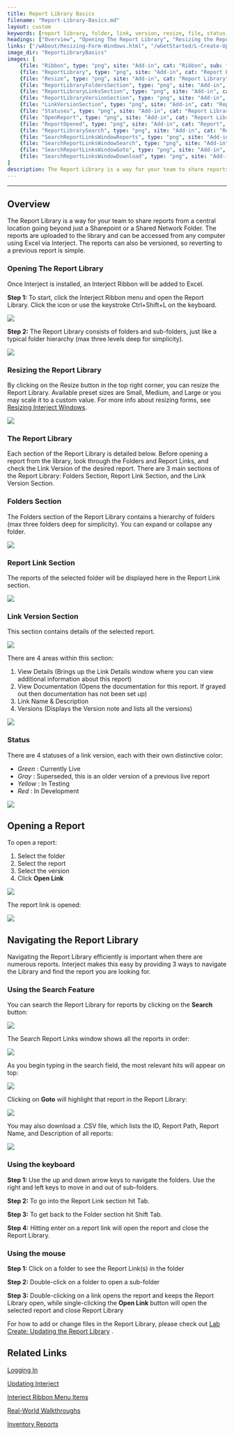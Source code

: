 ```yaml
---
title: Report Library Basics
filename: "Report-Library-Basics.md"
layout: custom
keywords: [report library, folder, link, version, resize, file, status, navigate, search]
headings: ["Overview", "Opening The Report Library", "Resizing the Report Library", "The Report Library", "Folders Section", "Report Link Section", "Link Version Section", "Status", "Opening a Report", "Navigating the Report Library", "Using the Search Feature", "Using the keyboard", "Using the mouse", "Using the Diagnostics Form", "Related Links"]
links: ["/wAbout/Resizing-Form-Windows.html", "/wGetStarted/L-Create-UpdatingReportLibrary", "/wAbout/Logging-In.html", "/wAbout/Updating-Interject.html", "/wGetStarted/INTERJECT-Ribbon-Menu-Items.html", "/wAbout/Real-World-Walkthroughs.html", "/wAbout/Inventory-Reports.html"]
image_dir: "ReportLibraryBasics"
images: [
	{file: "Ribbon", type: "png", site: "Add-in", cat: "Ribbon", sub: "Report Library", report: "", ribbon: "Simple", config: ""}, 
    {file: "ReportLibrary", type: "png", site: "Add-in", cat: "Report Library", sub: "", report: "Interject Inventory Demo", ribbon: "", config: ""}, 
    {file: "Resize", type: "png", site: "Add-in", cat: "Report Library", sub: "Resize", report: "", ribbon: "", config: ""}, 
    {file: "ReportLibraryFoldersSection", type: "png", site: "Add-in", cat: "Report Library", sub: "", report: "Interject Inventory Demo", ribbon: "", config: ""}, 
    {file: "ReportLibraryLinksSection", type: "png", site: "Add-in", cat: "Report Library", sub: "", report: "Interject Inventory Demo", ribbon: "", config: ""}, 
    {file: "ReportLibraryVersionSection", type: "png", site: "Add-in", cat: "Report Library", sub: "", report: "Interject Inventory Demo", ribbon: "", config: ""}, 
    {file: "LinkVersionSection", type: "png", site: "Add-in", cat: "Report Library", sub: "", report: "", ribbon: "", config: ""}, 
    {file: "Statuses", type: "png", site: "Add-in", cat: "Report Library", sub: "", report: "", ribbon: "", config: ""}, 
    {file: "OpenReport", type: "png", site: "Add-in", cat: "Report Library", sub: "", report: "Interject Inventory Demo", ribbon: "", config: ""}, 
    {file: "ReportOpened", type: "png", site: "Add-in", cat: "Report", sub: "", report: "Quick Customer Search", ribbon: "Advanced", config: ""}, 
    {file: "ReportLibrarySearch", type: "png", site: "Add-in", cat: "Report Library", sub: "", report: "", ribbon: "", config: ""}, 
    {file: "SearchReportLinksWindowReports", type: "png", site: "Add-in", cat: "Report Library", sub: "Search", report: "", ribbon: "", config: ""}, 
    {file: "SearchReportLinksWindowSearch", type: "png", site: "Add-in", cat: "Report Library", sub: "Search", report: "", ribbon: "", config: ""}, 
    {file: "SearchReportLinksWindowGoto", type: "png", site: "Add-in", cat: "Report Library", sub: "Search", report: "", ribbon: "", config: ""}, 
    {file: "SearchReportLinksWindowDownload", type: "png", site: "Add-in", cat: "Report Library", sub: "Search", report: "", ribbon: "", config: ""}
]
description: The Report Library is a way for your team to share reports from a central location going beyond just a Sharepoint or a Shared Network Folder.The reports are uploaded to the library and can be accessed from any computer using Excel via Interject.
---
```

* * *

## Overview

The Report Library is a way for your team to share reports from a central location going beyond just a Sharepoint or a Shared Network Folder. The reports are uploaded to the library and can be accessed from any computer using Excel via Interject. The reports can also be versioned, so reverting to a previous report is simple.

### Opening The Report Library

Once Interject is installed, an Interject Ribbon will be added to Excel.

**Step 1:** To start, click the Interject Ribbon menu and open the Report Library. Click the icon or use the keystroke Ctrl+Shift+L on the keyboard.

![](/images/ReportLibraryBasics/Ribbon.png)
<br>

**Step 2:** The Report Library consists of folders and sub-folders, just like a typical folder hierarchy (max three levels deep for simplicity).

![](/images/ReportLibraryBasics/ReportLibrary.png)
<br>

### Resizing the Report Library

By clicking on the Resize button in the top right corner, you can resize the Report Library. Available preset sizes are Small, Medium, and Large or you may scale it to a custom value. For more info about resizing forms, see [Resizing Interject Windows](/wAbout/Resizing-Form-Windows.html).

![](/images/ReportLibraryBasics/Resize.png)
<br>

### The Report Library

Each section of the Report Library is detailed below. Before opening a report from the library, look through the Folders and Report Links, and check the Link Version of the desired report. There are 3 main sections of the Report Library: Folders Section, Report Link Section, and the Link Version Section.

### Folders Section

The Folders section of the Report Library contains a hierarchy of folders (max three folders deep for simplicity). You can expand or collapse any folder.

![](/images/ReportLibraryBasics/ReportLibraryFoldersSection.png)
<br>

### Report Link Section

The reports of the selected folder will be displayed here in the Report Link section.

![](/images/ReportLibraryBasics/ReportLibraryLinksSection.png)
<br>

### Link Version Section

This section contains details of the selected report.

![](/images/ReportLibraryBasics/ReportLibraryVersionSection.png)
<br>

There are 4 areas within this section:

1. View Details (Brings up the Link Details window where you can view additional information about this report)
2. View Documentation (Opens the documentation for this report. If grayed out then documentation has not been set up)
3. Link Name & Description
4. Versions (Displays the Version note and lists all the versions)

![](/images/ReportLibraryBasics/LinkVersionSection.png)
<br>

### Status

There are 4 statuses of a link version, each with their own distinctive color:

* _Green_ : Currently Live
* _Gray_ : Superseded, this is an older version of a previous live report
* _Yellow_ : In Testing
* _Red_ : In Development

![](/images/ReportLibraryBasics/Statuses.png)
<br>

## Opening a Report

To open a report:

1. Select the folder
2. Select the report
3. Select the version
4. Click **Open Link**

![](/images/ReportLibraryBasics/OpenReport.png)
<br>

The report link is opened:

![](/images/ReportLibraryBasics/ReportOpened.png)
<br>

## Navigating the Report Library

Navigating the Report Library efficiently is important when there are numerous reports. Interject makes this easy by providing 3 ways to navigate the Library and find the report you are looking for.

### Using the Search Feature

You can search the Report Library for reports by clicking on the **Search** button:

![](/images/ReportLibraryBasics/ReportLibrarySearch.png)
<br>

The Search Report Links window shows all the reports in order:

![](/images/ReportLibraryBasics/SearchReportLinksWindowReports.png)
<br>

As you begin typing in the search field, the most relevant hits will appear on top:

![](/images/ReportLibraryBasics/SearchReportLinksWindowSearch.png)
<br>

Clicking on **Goto** will highlight that report in the Report Library:

![](/images/ReportLibraryBasics/SearchReportLinksWindowGoto.png)
<br>

You may also download a .CSV file, which lists the ID, Report Path, Report Name, and Description of all reports:

![](/images/ReportLibraryBasics/SearchReportLinksWindowDownload.png)
<br>

### Using the keyboard

**Step 1:** Use the up and down arrow keys to navigate the folders. Use the right and left keys to move in and out of sub-folders.

**Step 2:** To go into the Report Link section hit Tab.

**Step 3:** To get back to the Folder section hit Shift Tab.

**Step 4:** Hitting enter on a report link will open the report and close the Report Library.

### Using the mouse

**Step 1:** Click on a folder to see the Report Link(s) in the folder

**Step 2:** Double-click on a folder to open a sub-folder

**Step 3:** Double-clicking on a link opens the report and keeps the Report Library open, while single-clicking the **Open Link** button will open the selected report and close Report Library

For how to add or change files in the Report Library, please check out [Lab Create: Updating the Report Library](/wGetStarted/L-Create-UpdatingReportLibrary) .

## Related Links

[Logging In](/wAbout/Logging-In.html)

[Updating Interject](/wAbout/Updating-Interject.html)

[Interject Ribbon Menu Items](/wGetStarted/INTERJECT-Ribbon-Menu-Items.html)

[Real-World Walkthroughs](/wAbout/Real-World-Walkthroughs.html)

[Inventory Reports](/wAbout/Inventory-Reports.html)

